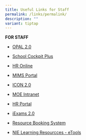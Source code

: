 ```yaml
---
title: Useful Links for Staff
permalink: /links/permalink/
description: ""
variant: tiptap
---
```

<p><strong>FOR STAFF</strong></p><ul data-tight="true" class="tight"><li><p><a href="https://idm.opal2.moe.edu.sg/" rel="noopener noreferrer nofollow" target="_blank">OPAL 2.0</a></p></li><li><p><a href="https://schoolcockpit.moe.gov.sg/" rel="noopener noreferrer nofollow" target="_blank">School Cockpit Plus</a></p></li><li><p><a href="https://intranet.moe.gov.sg/hronline/Pages/Home.aspx" rel="noopener noreferrer nofollow" target="_blank">HR Online</a></p></li><li><p><a href="https://idp.mims.moe.gov.sg/nidp/app/login" rel="noopener noreferrer nofollow" target="_blank">MIMS Portal</a></p></li><li><p><a href="https://workspace.google.com/dashboard" rel="noopener noreferrer nofollow" target="_blank">ICON 2.0</a></p></li><li><p><a href="https://intranet.moe.gov.sg" rel="noopener noreferrer nofollow" target="_blank">MOE Intranet</a></p></li><li><p><a href="https://www.hrp.gov.sg/" rel="noopener noreferrer nofollow" target="_blank">HR Portal</a></p></li><li><p><a href="https://iexams.seab.gov.sg/login" rel="noopener noreferrer nofollow" target="_blank">iExams 2.0</a></p></li><li><p><a href="https://rbs.avero-tech.com/" rel="noopener noreferrer nofollow" target="_blank">Resource Booking System</a></p></li><li><p><a href="https://learn.nie.edu.sg/etoolsNIE/default.aspx" rel="noopener noreferrer nofollow" target="_blank">NIE Learning Resourcces - eTools</a></p></li></ul><p></p><p></p>